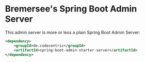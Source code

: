 # Bremersee's Spring Boot Admin Server

This admin server is more or less a plain Spring Boot Admin Server:

```xml
<dependency>
    <groupId>de.codecentric</groupId>
    <artifactId>spring-boot-admin-starter-server</artifactId>
</dependency>
```
